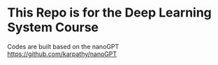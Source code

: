 # This Repo is for the Deep Learning System Course

Codes are built based on the nanoGPT https://github.com/karpathy/nanoGPT
